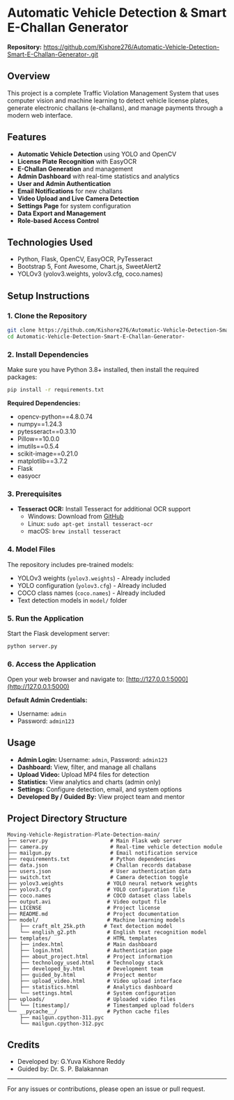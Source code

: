 # Automatic Vehicle Detection & Smart E-Challan Generator

**Repository:** https://github.com/Kishore276/Automatic-Vehicle-Detection-Smart-E-Challan-Generator-.git

## Overview
This project is a complete Traffic Violation Management System that uses computer vision and machine learning to detect vehicle license plates, generate electronic challans (e-challans), and manage payments through a modern web interface.

## Features
- **Automatic Vehicle Detection** using YOLO and OpenCV
- **License Plate Recognition** with EasyOCR
- **E-Challan Generation** and management
- **Admin Dashboard** with real-time statistics and analytics
- **User and Admin Authentication**
- **Email Notifications** for new challans
- **Video Upload and Live Camera Detection**
- **Settings Page** for system configuration
- **Data Export and Management**
- **Role-based Access Control**

## Technologies Used
- Python, Flask, OpenCV, EasyOCR, PyTesseract
- Bootstrap 5, Font Awesome, Chart.js, SweetAlert2
- YOLOv3 (yolov3.weights, yolov3.cfg, coco.names)

## Setup Instructions

### 1. Clone the Repository
```bash
git clone https://github.com/Kishore276/Automatic-Vehicle-Detection-Smart-E-Challan-Generator-.git
cd Automatic-Vehicle-Detection-Smart-E-Challan-Generator-
```

### 2. Install Dependencies
Make sure you have Python 3.8+ installed, then install the required packages:
```bash
pip install -r requirements.txt
```

**Required Dependencies:**
- opencv-python==4.8.0.74
- numpy==1.24.3
- pytesseract==0.3.10
- Pillow==10.0.0
- imutils==0.5.4
- scikit-image==0.21.0
- matplotlib==3.7.2
- Flask
- easyocr

### 3. Prerequisites
- **Tesseract OCR:** Install Tesseract for additional OCR support
  - Windows: Download from [GitHub](https://github.com/UB-Mannheim/tesseract/wiki)
  - Linux: `sudo apt-get install tesseract-ocr`
  - macOS: `brew install tesseract`

### 4. Model Files
The repository includes pre-trained models:
- YOLOv3 weights (`yolov3.weights`) - Already included
- YOLO configuration (`yolov3.cfg`) - Already included
- COCO class names (`coco.names`) - Already included
- Text detection models in `model/` folder

### 5. Run the Application
Start the Flask development server:
```bash
python server.py
```

### 6. Access the Application
Open your web browser and navigate to:
[http://127.0.0.1:5000](http://127.0.0.1:5000)

**Default Admin Credentials:**
- Username: `admin`
- Password: `admin123`

## Usage
- **Admin Login:** Username: `admin`, Password: `admin123`
- **Dashboard:** View, filter, and manage all challans
- **Upload Video:** Upload MP4 files for detection
- **Statistics:** View analytics and charts (admin only)
- **Settings:** Configure detection, email, and system options
- **Developed By / Guided By:** View project team and mentor

## Project Directory Structure
```
Moving-Vehicle-Registration-Plate-Detection-main/
├── server.py                    # Main Flask web server
├── camera.py                    # Real-time vehicle detection module
├── mailgun.py                   # Email notification service
├── requirements.txt             # Python dependencies
├── data.json                    # Challan records database
├── users.json                   # User authentication data
├── switch.txt                   # Camera detection toggle
├── yolov3.weights              # YOLO neural network weights
├── yolov3.cfg                  # YOLO configuration file
├── coco.names                  # COCO dataset class labels
├── output.avi                  # Video output file
├── LICENSE                     # Project license
├── README.md                   # Project documentation
├── model/                      # Machine learning models
│   ├── craft_mlt_25k.pth      # Text detection model
│   └── english_g2.pth          # English text recognition model
├── templates/                  # HTML templates
│   ├── index.html              # Main dashboard
│   ├── login.html              # Authentication page
│   ├── about_project.html      # Project information
│   ├── technology_used.html    # Technology stack
│   ├── developed_by.html       # Development team
│   ├── guided_by.html          # Project mentor
│   ├── upload_video.html       # Video upload interface
│   ├── statistics.html         # Analytics dashboard
│   └── settings.html           # System configuration
├── uploads/                    # Uploaded video files
│   └── [timestamp]/            # Timestamped upload folders
└── __pycache__/                # Python cache files
    ├── mailgun.cpython-311.pyc
    └── mailgun.cpython-312.pyc
```

## Credits
- Developed by: G.Yuva Kishore Reddy
- Guided by: Dr. S. P. Balakannan

---
For any issues or contributions, please open an issue or pull request.
